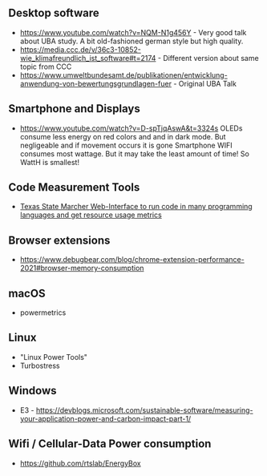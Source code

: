 ## Desktop software
- https://www.youtube.com/watch?v=NQM-N1g456Y - Very good talk about UBA study. A bit old-fashioned german style but high quality.
- https://media.ccc.de/v/36c3-10852-wie_klimafreundlich_ist_software#t=2174 - Different version about same topic from CCC
- https://www.umweltbundesamt.de/publikationen/entwicklung-anwendung-von-bewertungsgrundlagen-fuer - Original UBA Talk


## Smartphone and Displays
- https://www.youtube.com/watch?v=D-spTjqAswA&t=3324s
  OLEDs consume less energy on red colors and and in dark mode. But negligeable and if movement occurs it is gone
  Smartphone WIFI consumes most wattage. But it may take the least amount of time! So WattH is smallest!

## Code Measurement Tools
- [Texas State Marcher Web-Interface to run code in many programming languages and get resource usage metrics](https://greencode.cs.txstate.edu/)


## Browser extensions
- https://www.debugbear.com/blog/chrome-extension-performance-2021#browser-memory-consumption

## macOS
- powermetrics

## Linux
- "Linux Power Tools"
- Turbostress

## Windows
- E3 - https://devblogs.microsoft.com/sustainable-software/measuring-your-application-power-and-carbon-impact-part-1/

## Wifi / Cellular-Data Power consumption
- https://github.com/rtslab/EnergyBox
